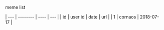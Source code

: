 meme list

| --- | -------- | ---- | --- |
| id  | user id  | date | url |
| 1   | cornaos  | 2018-07-17 | 

